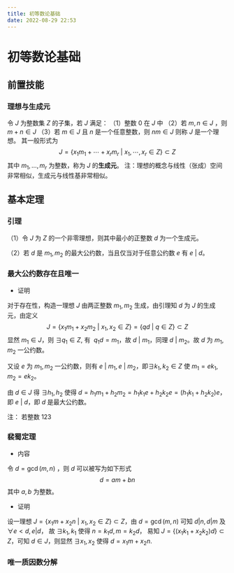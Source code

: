 ```yaml
---
title: 初等数论基础
date: 2022-08-29 22:53
---
```

# 初等数论基础
## 前置技能
### 理想与生成元
令 $J$ 为整数集 $Z$ 的子集，若 $J$ 满足：
（1）整数 $0$ 在 $J$ 中
（2）若 $m, n\in J$ ，则 $m+n\in J$
（3）若 $m\in J$ 且 $n$ 是一个任意整数，则 $nm\in J$
则称 $J$ 是一个理想。
其一般形式为
$$
J=\{x_1m_1+\cdots+x_rm_r\  |\  x_1,\cdots,x_r\in Z\}\subset Z
$$
其中 $m_1,\dots,m_r$ 为整数，称为 $J$ 的**生成元**。
注：理想的概念与线性（张成）空间非常相似，生成元与线性基非常相似。 
## 基本定理
### 引理
（1）令 $J$ 为 $Z$ 的一个非零理想，则其中最小的正整数 $d$ 为一个生成元。

（2）若 $d$ 是 $m_1, m_2$ 的最大公约数，当且仅当对于任意公约数 $e$ 有 $e\ | \ d$。

### 最大公约数存在且唯一
* 证明

对于存在性，构造一理想 $J$ 由两正整数 $m_1, m_2$ 生成，由引理知 $d$ 为 $J$ 的生成元，由定义
$$
J=\{x_1m_1+x_2m_2\ |\ x_1,x_2\in Z\}=\{qd\ |\ q\in Z\}\subset Z
$$
显然 $m_1 \in J$，则 $\exists q_1\in Z,$ 有 $\  q_1d=m_1$，故 $d \ |\  m_1$，同理 $d\ | \ m_2$。故 $d$ 为 $m_1, m_2$ 一公约数。

又设 $e$ 为 $m_1, m_2$ 一公约数，则有 $e \ |\ m_1, e\ | \  m_2$，即$\exists k_1, k_2\in Z$ 使 $m_1=ek_1, m_2=ek_2$。

由 $d\in J$ 得 $\exists h_1,h_2$ 使得 $d=h_1m_1+h_2m_2=h_1k_1e+h_2k_2e=(h_1k_1+h_2k_2)e$，即 $e\ |\ d$，即 $d$ 是最大公约数。

注： 若整数 $123$

### 裴蜀定理
* 内容
  
令 $d = \gcd(m, n)$ ，则 $d$ 可以被写为如下形式
$$
d = am + bn
$$
其中 $a, b$ 为整数。

* 证明

设一理想 $J = \{x_1m + x_2n\ |\ x_1, x_2\in Z \}\subset Z$，由 $d = \gcd(m, n)$ 可知 $d | n,\, d | m$ 及 $\forall e < d,\, e | d$， 故 $\exists k_1,k_1$ 使得 $n = k_1d,\, m = k_2d$， 易知 $J = \{ (x_1k_1 + x_2k_2)d\}\subset Z$，可知 $d\in J$，则显然 $\exists x_1, x_2$ 使得 $d = x_1m + x_2n$.

### 唯一质因数分解
